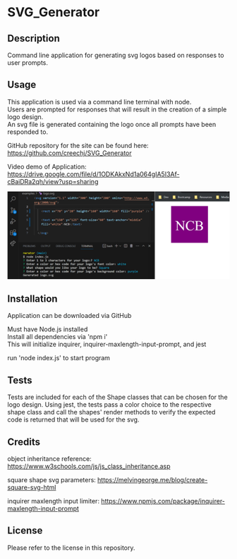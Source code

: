 # SVG_Generator

## Description

Command line application for generating svg logos based on responses to user prompts.

## Usage

This application is used via a command line terminal with node.  
Users are prompted for responses that will result in the creation of a simple logo design.  
An svg file is generated containing the logo once all prompts have been responded to.

GitHub repository for the site can be found here: https://github.com/creechj/SVG_Generator

Video demo of Application:
https://drive.google.com/file/d/1ODKAkxNd1a064gIA5I3Af-cBaiDRa2qh/view?usp=sharing  





![Screenshot of Application](/assets/SVG_Generator_Screenshot.png)

## Installation

Application can be downloaded via GitHub

Must have Node.js installed  
Install all dependencies via 'npm i'  
This will initialize inquirer, inquirer-maxlength-input-prompt, and jest

run 'node index.js' to start program

## Tests

Tests are included for each of the Shape classes that can be chosen for the logo design.
Using jest, the tests pass a color choice to the respective shape class and call the shapes' render methods to verify the expected code is returned that will be used for the svg.

## Credits
 
 object inheritance reference:
 https://www.w3schools.com/js/js_class_inheritance.asp

 square shape svg parameters:
 https://melvingeorge.me/blog/create-square-svg-html

 inquirer maxlength input limiter:
 https://www.npmjs.com/package/inquirer-maxlength-input-prompt


## License

Please refer to the license in this repository.